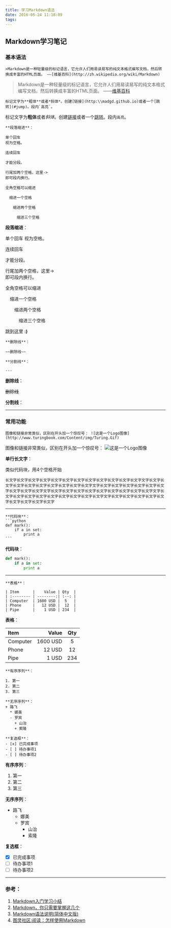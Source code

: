 ```yaml
---
title: 学习Markdown语法
date: 2016-05-24 11:18:09
tags:
---
```

## Markdown学习笔记

### 基本语法

    >Markdown是一种轻量级的标记语言，它允许人们用易读易写的纯文本格式编写文档，然后转换成丰富的HTML页面。 ——[维基百科](http://zh.wikipedia.org/wiki/Markdown)

>Markdown是一种轻量级的标记语言，它允许人们用易读易写的纯文本格式编写文档，然后转换成丰富的HTML页面。 ——[维基百科](http://zh.wikipedia.org/wiki/Markdown)

    标记文字为**粗体**或者*斜体*。创建[链接](http:\\madgd.github.io)或者一个[跳转](#jump)。段内`高亮`。
标记文字为**粗体**或者*斜体*。创建[链接](http:\\madgd.github.io)或者一个[跳转](#jump)。段内`高亮`。

    **段落缩进**：

    单个回车
    视为空格。

    连续回车

    才能分段。

    行尾加两个空格，这里->  
    即可段内换行。

    全角空格可以缩进

    　缩进一个空格

    　　缩进两个空格

    　　　缩进三个空格

**段落缩进**：

单个回车
视为空格。

连续回车

才能分段。

行尾加两个空格，这里->  
即可段内换行。

全角空格可以缩进

　缩进一个空格

　　缩进两个空格

　　　缩进三个空格

<span id = "jump">跳到这里
**:)**
</span>

    **删除线**：

    ~~删除线~~

    **分割线**：

    ---

**删除线**：

~~删除线~~

**分割线**：

---

### 常用功能

    图像和链接非常类似，区别在开头加一个惊叹号： ![这是一个Logo图像](http://www.turingbook.com/Content/img/Turing.Gif)
图像和链接非常类似，区别在开头加一个惊叹号： ![这是一个Logo图像](http://www.turingbook.com/Content/img/Turing.Gif)



**单行长文字**：

类似代码块，用4个空格开始

    长文字长文字长文字长文字长文字长文字长文字长文字长文字长文字长文字长文字文字长文字长文字长文字长文字长文字长文字长文字长文字长文字文字长文字长文字长文字长文字长文字长文字长文字长文字长文字文字长文字长文字长文字长文字长文字长文字长文字长文字长文字文字长文字长文字长文字长文字长文字长文字长文字长文字长文字文字长文字长文字长文字长文字长文字长文字长文字长文字长文字

***
    **代码块**：
    ```python
    def mark():
        if a in set:
            print a
    ```
**代码块**：
```python
def mark():
    if a in set:
        print a
```     

***
    **表格**：

    | Item      |    Value | Qty  |
    | :-------- | --------:| :--: |
    | Computer  | 1600 USD |  5   |
    | Phone     |   12 USD |  12  |
    | Pipe      |    1 USD | 234  |

**表格**：

| Item      |    Value | Qty  |
| :-------- | --------:| :--: |
| Computer  | 1600 USD |  5   |
| Phone     |   12 USD |  12  |
| Pipe      |    1 USD | 234  |

    **有序序列**：

    1. 第一
    2. 第二
    3. 第三

    **无序序列**：
    + 路飞
      * 娜美
      - 罗宾
        + 山治
        + 索隆

    **复选框**：
    - [x] 已完成事项
    - [ ] 待办事项1
    - [ ] 待办事项2

**有序序列**：

1. 第一
2. 第二
3. 第三

**无序序列**：
+ 路飞
  * 娜美
  - 罗宾
    + 山治
    + 索隆

**复选框**：
- [x] 已完成事项
- [ ] 待办事项1
- [ ] 待办事项2

***

### 参考：

1. [Markdown入门学习小结](http://www.jianshu.com/p/21d355525bdf)
2. [Markdown，你只需要掌握这几个](https://www.zybuluo.com/AntLog/note/63228)
3. [Markdown语法说明(简体中文版)](http://wowubuntu.com/markdown/basic.html)
4. [图灵社区:阅读：怎样使用Markdown](http://www.ituring.com.cn/article/23)

